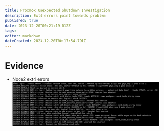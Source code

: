 ```yaml
---
title: Proxmox Unexpected Shutdown Investigation
description: Ext4 errors point towards problem
published: true
date: 2023-12-20T00:21:19.012Z
tags: 
editor: markdown
dateCreated: 2023-12-20T00:17:54.791Z
---
```


# Evidence
- Node2 ext4 errors![screenshot_from_2023-12-20_01-15-20.png](/screenshot_from_2023-12-20_01-15-20.png)